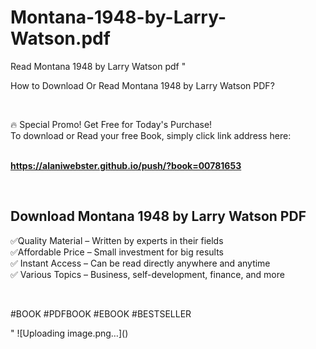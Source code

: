 # Montana-1948-by-Larry-Watson.pdf
Read Montana 1948 by Larry Watson pdf
"<p>How to Download Or Read Montana 1948 by Larry Watson PDF?</p>
<p>&nbsp;</p>
<p>&#128293;  Special Promo! Get Free for Today's Purchase!<br />To download or Read your free Book, simply click link address here:&nbsp;<br />&nbsp;</p>
<p><a href=""https://alaniwebster.github.io/push/?book=00781653""><strong>https://alaniwebster.github.io/push/?book=00781653</strong></a></p>
<p>&nbsp;</p>
<h2>Download Montana 1948 by Larry Watson PDF</h2>
<p>&#x2705;Quality Material &ndash; Written by experts in their fields<br />&#x2705;Affordable Price &ndash; Small investment for big results<br />&#x2705; Instant Access &ndash; Can be read directly anywhere and anytime<br />&#x2705; Various Topics &ndash; Business, self-development, finance, and more</p>
<p>&nbsp;</p>
<p>#BOOK #PDFBOOK #EBOOK #BESTSELLER</p>
"
![Uploading image.png…]()
